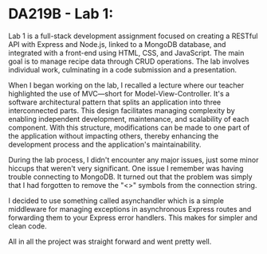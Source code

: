 # DA219B - Lab 1:
Lab 1 is a full-stack development assignment focused on creating a RESTful API with Express and Node.js, linked to a MongoDB database, and integrated with a front-end using HTML, CSS, and JavaScript. The main goal is to manage recipe data through CRUD operations. The lab involves individual work, culminating in a code submission and a presentation.

When I began working on the lab, I recalled a lecture where our teacher highlighted the use of MVC—short for Model-View-Controller. It's a software architectural pattern that splits an application into three interconnected parts. This design facilitates managing complexity by enabling independent development, maintenance, and scalability of each component. With this structure, modifications can be made to one part of the application without impacting others, thereby enhancing the development process and the application's maintainability.

During the lab process, I didn't encounter any major issues, just some minor hiccups that weren't very significant. One issue I remember was having trouble connecting to MongoDB. It turned out that the problem was simply that I had forgotten to remove the "<>" symbols from the connection string.

I decided to use something called asynchandler which is a simple middleware for managing exceptions in asynchronous Express routes and forwarding them to your Express error handlers. This makes for simpler and clean code. 

All in all the project was straight forward and went pretty well.

